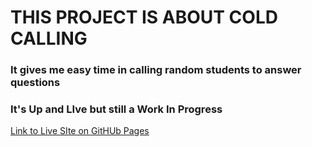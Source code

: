 # THIS PROJECT IS ABOUT COLD CALLING
### It gives me easy time in calling random students to answer questions
### It's Up and LIve but still a Work In Progress 
[Link to Live SIte on GitHUb Pages](https://otienosteve.github.io/cold-call/)